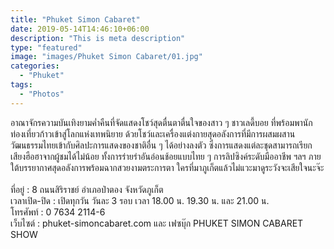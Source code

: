 ```yaml
---
title: "Phuket Simon Cabaret"
date: 2019-05-14T14:46:10+06:00
description: "This is meta description"
type: "featured"
image: "images/Phuket Simon Cabaret/01.jpg"
categories: 
  - "Phuket"
tags:
  - "Photos"
---
```


อาณาจักรความบันเทิงยามค่ำคืนที่จัดแสดงโชว์สุดตื่นตาตื่นใจของสาว ๆ ชาวเลดี้บอย ที่พร้อมพานักท่องเที่ยวก้าวเข้าสู่โลกแห่งเทพนิยาย ด้วยโชว์และเครื่องแต่งกายสุดอลังการที่มีการผสมผสานวัฒนธรรมไทยเข้ากับศิลปะการแสดงของชาติอื่น ๆ ได้อย่างลงตัว ซึ่งการแสดงแต่ละชุดสามารถเรียกเสียงฮือฮาจากผู้ชมได้ไม่น้อย ทั้งการร่ายรำอันอ่อนช้อยแบบไทย ๆ การลิปซิงค์ระดับมืออาชีพ ฯลฯ ภายใต้บรรยากาศสุดอลังการพร้อมฉากสวยงามตระการตา ใครที่มาภูเก็ตแล้วไม่แวะมาดูระวังจะเสียใจนะจ๊ะ
<br/><br/>
ที่อยู่ : 8 ถนนสิริราชย์ อำเภอป่าตอง จังหวัดภูเก็ต<br/>
เวลาเปิด-ปิด : เปิดทุกวัน วันละ 3 รอบ เวลา 18.00 น. 19.30 น. และ 21.00 น.<br/>
โทรศัพท์ : 0 7634 2114-6<br/>
เว็บไซต์ : phuket-simoncabaret.com และ เฟซบุ๊ก PHUKET SIMON CABARET SHOW<br/>


